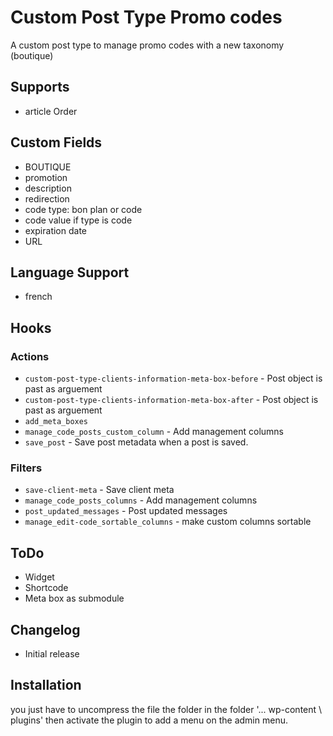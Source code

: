 # Custom Post Type Promo codes

A custom post type to manage promo codes with a new taxonomy (boutique)

## Supports

* article  Order

## Custom Fields
* BOUTIQUE
* promotion
* description
* redirection
* code type: bon plan or code 
* code value if type is code
* expiration date
* URL

## Language Support

* french

## Hooks

### Actions

* `custom-post-type-clients-information-meta-box-before` - Post object is past as arguement
* `custom-post-type-clients-information-meta-box-after` - Post object is past as arguement
* `add_meta_boxes` 
* `manage_code_posts_custom_column` - Add management columns
* `save_post` - Save post metadata when a post is saved.

### Filters

* `save-client-meta` - Save client meta
* `manage_code_posts_columns` - Add management columns
* `post_updated_messages` - Post updated messages
* `manage_edit-code_sortable_columns` - make custom columns sortable

## ToDo

* Widget
* Shortcode
* Meta box as submodule

## Changelog

* Initial release
## Installation
you just have to uncompress the file the folder in the folder '... wp-content \ plugins'
then activate the plugin to add a menu on the admin menu.